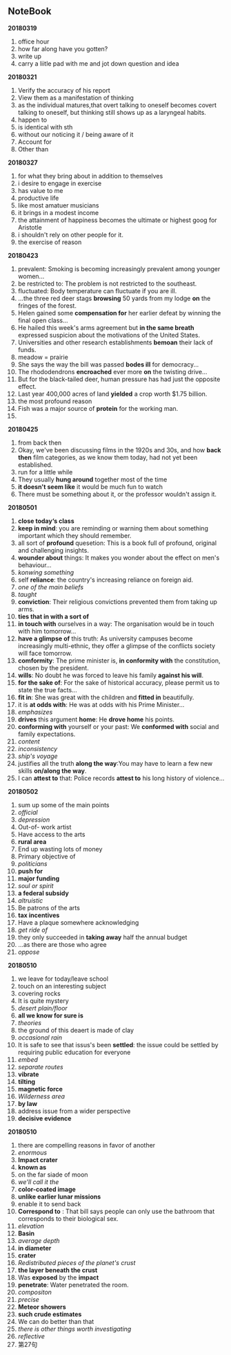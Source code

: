 ## NoteBook

**20180319**

1. office hour
2. how far along have you gotten?
3. write up  
4. carry a liitle pad with me and jot down question and idea

**20180321**

1. Verify the accuracy of his report
2. View them as a manifestation of thinking
3. as the individual matures,that overt talking to oneself becomes covert talking to oneself, but thinking still shows up as a laryngeal habits.
4. happen to
5. is identical with sth
6. without our noticing it / being aware of it
7. Account for
8. Other than

**20180327**

1. for what they bring about in addition to themselves
2. i desire to engage in exercise
3. has value to me
4. productive life
5. like most amatuer musicians
6. it brings in a modest income 
7. the attainment of happiness becomes the ultimate or highest goog for Aristotle
8. i shouldn't rely on other people for it.
9. the exercise of reason

**20180423**

1. prevalent: Smoking is becoming increasingly prevalent among younger women...
2. be restricted to: The problem is not restricted to the southeast.
3. fluctuated: Body temperature can fluctuate if you are ill.
4. ...the three red deer stags **browsing** 50 yards from my lodge **on** the fringes of the forest.
5. Helen gained some **compensation for** her earlier defeat by winning the final open class...
6. He hailed this week's arms agreement but **in the same breath** expressed suspicion about the motivations of the United States.
7. Universities and other research establishments **bemoan** their lack of funds.
8. meadow = prairie
9. She says the way the bill was passed **bodes ill** for democracy...
10. The rhododendrons **encroached** ever more  **on** the twisting drive...
11. But for the black-tailed deer, human pressure has had just the opposite effect.
12. Last year 400,000 acres of land **yielded** a crop worth $1.75 billion.
13. the most profound reason
14. Fish was a major source of **protein** for the working man.
15. ​

**20180425**

1. from back then
2. Okay, we've been discussing films in the 1920s and 30s, and how **back then** film categories, as we know them today, had not yet been established.
3. run for a little while
4. They usually **hung around** together most of the time
5. **it doesn't seem like** it would be much fun to watch
6. There must be something about it,  or the professor wouldn't assign it.





**20180501**

1. **close today‘s class**
2. **keep in mind**: you are reminding or warning them about something important which they should 
   remember. 
3. all sort of **profound** quesetion: This is a book full of profound, original and challenging insights.
4. **wounder about** things: It makes you wonder about the effect on men's behaviour...
5. *konwing something*
6. self **reliance**: the country's increasing reliance on foreign aid.
7. *one of the main beliefs*
8. *taught*
9. **conviction**: Their religious convictions prevented them from taking up arms.
10. **ties that in with a sort of**
11. **in touch with** ourselves in a way: The organisation would be in touch with him tomorrow...
12. **have a glimpse of** this truth: As university campuses become increasingly multi-ethnic, they offer a glimpse of the conflicts society will face tomorrow.
13. **comformity**: The prime minister is, **in conformity with** the constitution, chosen by the president.
14. **wills**: No doubt he was forced to leave his family **against his will**.
15. **for the sake of**: For the sake of historical accuracy, please permit us to state the true facts...
16. **fit in**: She was great with the children and **fitted in** beautifully.
17. it is **at odds with**: He was at odds with his Prime Minister...
18. *emphasizes*
19. **drives** this argument **home**: He **drove home** his points.
20. **conforming with** yourself or your past: We **conformed with** social and family expectations.
21. *content*
22. *inconsistency*
23. *ship's voyage*
24. justifies all the truth **along the way**:You may have to learn a few new skills **on/along the way**.
25. I can **attest to** that: Police records **attest to** his long history of violence...




**20180502**

1. sum up some of the main points
2. *official*
3. *depression*
4. Out-of- work artist
5. Have access to the arts
6. **rural area**
7. End up wasting lots of money
8. Primary objective of
9. *politicians*
10. **push for**
11. **major funding**
12. *soul or spirit*
13. **a federal subsidy**
14. *altruistic*
15. Be patrons of the arts
16. **tax incentives**
17. Have a plaque somewhere acknowledging
18. *get ride of*
19. they only succeeded in **taking away** half the annual budget
20. …as there are those who agree
21. *oppose*






**20180510**

1. we leave for today/leave school
2. touch on an interesting subject
3. covering rocks
4. It is quite mystery
5. *desert plain/floor*
6. **all we know for sure is** 
7. *theories*
8. the ground of this deaert is made of clay
9. *occasional rain*
10. It is safe to see that issus's been **settled**: the issue could be settled by requiring public education for everyone
11. *embed*
12. *separate routes*
13. **vibrate**
14. **tilting**
15. **magnetic force**
16. *Wilderness area*
17. **by law**
18. address issue from a wider perspective
19. **decisive evidence**






**20180510**
1. there are compelling reasons in favor of another
2. *enormous*
3. **Impact crater**
4. **known as**
5. on the far siade of moon
6. *we'll call it the*
7. **color-coated image**
8. **unlike earlier lunar missions**
9. enable it to send back
10. **Correspond to** : That bill says people can only use the bathroom that corresponds to their biological sex.
11. *elevation*
12. **Basin**
13. *average depth*
14. **in diameter**
15. **crater**
16. *Redistributed pieces of the planet's crust*
17. **the layer beneath the crust**
18. Was **exposed** by the **impact**
19. **penetrate**: Water penetrated the room.
20. *compositon*
21.  *precise*
22. **Meteor showers**
23. **such crude estimates**
24. We can do better than that
25. *there is other things worth investigating*
26. *reflective*
27. 第27句